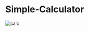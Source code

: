 # Simple-Calculator

![calc](https://github.com/dharini03/Simple-Calculator/assets/92968706/42dd903a-3439-4934-99f1-4fd7c2ccfe36)
